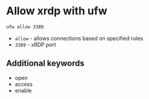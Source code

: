 # Allow xrdp with ufw

```bash
ufw allow 3389
```

- `allow` - allows connections based on specified rules
- `3389` - xRDP port


## Additional keywords
- open
- access
- enable
